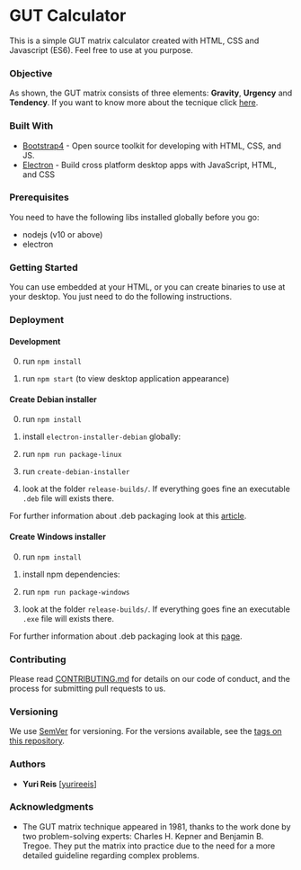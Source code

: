 # GUT Calculator

This is a simple GUT matrix calculator created with HTML, CSS and Javascript (ES6). Feel free to use at you purpose.

### Objective

As shown, the GUT matrix consists of three elements: **Gravity**, **Urgency** and **Tendency**. If you want to know more about the tecnique click [here](https://blog.hotmart.com/en/gut-matrix/).

### Built With

* [Bootstrap4](https://getbootstrap.com/) - Open source toolkit for developing with HTML, CSS, and JS.
* [Electron](https://electronjs.org/) - Build cross platform desktop apps with JavaScript, HTML, and CSS

### Prerequisites

You need to have the following libs installed globally before you go:

- nodejs (v10 or above)
- electron

### Getting Started

You can use embedded at your HTML, or you can create binaries to use at your desktop. You just need to do the following instructions.

### Deployment

#### Development

0) run ```npm install``` 

1) run ```npm start``` (to view desktop application appearance)

#### Create Debian installer

0) run ```npm install``` 

1) install ```electron-installer-debian``` globally:

2) run ```npm run package-linux```

3) run ```create-debian-installer```

4) look at the folder ```release-builds/```. If everything goes fine an executable ```.deb``` file will exists there.

For further information about .deb packaging look at this [article](https://www.christianengvall.se/electron-installer-debian-package/).

#### Create Windows installer

0) run ```npm install```

1) install npm dependencies:

2) run ```npm run package-windows```

4) look at the folder ```release-builds/```. If everything goes fine an executable ```.exe``` file will exists there.

For further information about .deb packaging look at this [page](https://github.com/electron/windows-installer/).

### Contributing

Please read [CONTRIBUTING.md](CONTRIBUTING.md) for details on our code of conduct, and the process for submitting pull requests to us.

### Versioning

We use [SemVer](http://semver.org/) for versioning. For the versions available, see the [tags on this repository](https://github.com/yurireeis/gut-calc/tags).

### Authors

* **Yuri Reis** [[yurireeis](https://github.com/yurireeis)]

### Acknowledgments

* The GUT matrix technique appeared in 1981, thanks to the work done by two problem-solving experts: Charles H. Kepner and Benjamin B. Tregoe. They put the matrix into practice due to the need for a more detailed guideline regarding complex problems.